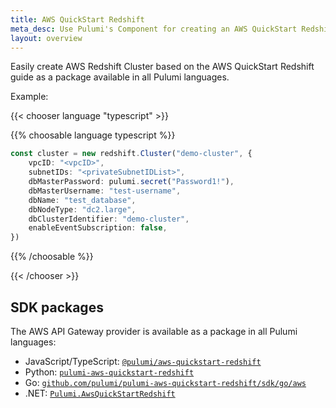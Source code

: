 ```yaml
---
title: AWS QuickStart Redshift
meta_desc: Use Pulumi's Component for creating an AWS QuickStart Redshift Cluster using infrastructure as code.
layout: overview
---
```


Easily create AWS Redshift Cluster based on the AWS QuickStart Redshift guide as a package available in all Pulumi languages.

Example:

{{< chooser language "typescript" >}}

{{% choosable language typescript %}}

```typescript
const cluster = new redshift.Cluster("demo-cluster", {
    vpcID: "<vpcID>",
    subnetIDs: "<privateSubnetIDList>",
    dbMasterPassword: pulumi.secret("Password1!"),
    dbMasterUsername: "test-username",
    dbName: "test_database",
    dbNodeType: "dc2.large",
    dbClusterIdentifier: "demo-cluster",
    enableEventSubscription: false,
})
```

{{% /choosable %}}

{{< /chooser >}}

## SDK packages

The AWS API Gateway provider is available as a package in all Pulumi languages:

* JavaScript/TypeScript: [`@pulumi/aws-quickstart-redshift`](https://www.npmjs.com/package/@pulumi/aws-quickstart-redshift)
* Python: [`pulumi-aws-quickstart-redshift`](https://pypi.org/project/pulumi-aws-quickstart-redshift/)
* Go: [`github.com/pulumi/pulumi-aws-quickstart-redshift/sdk/go/aws`](https://github.com/pulumi/pulumi-aws-quickstart-redshift)
* .NET: [`Pulumi.AwsQuickStartRedshift`](https://www.nuget.org/packages/Pulumi.AwsQuickStartRedshift)
